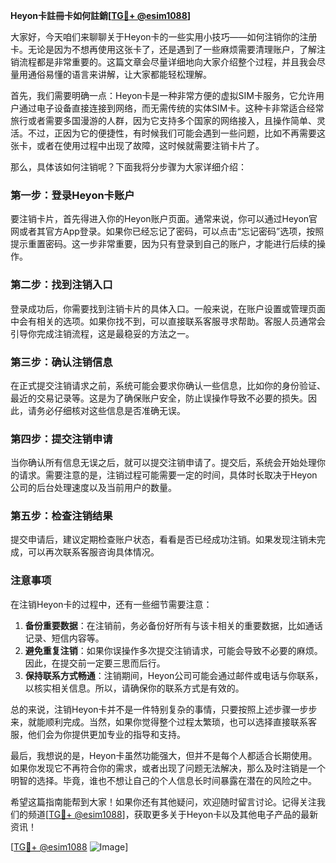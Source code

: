 **Heyon卡註冊卡如何註銷[[TG💪+ @esim1088](https://t.me/s/esim1088)]**

大家好，今天咱们来聊聊关于Heyon卡的一些实用小技巧——如何注销你的注册卡。无论是因为不想再使用这张卡了，还是遇到了一些麻烦需要清理账户，了解注销流程都是非常重要的。这篇文章会尽量详细地向大家介绍整个过程，并且我会尽量用通俗易懂的语言来讲解，让大家都能轻松理解。

首先，我们需要明确一点：Heyon卡是一种非常方便的虚拟SIM卡服务，它允许用户通过电子设备直接连接到网络，而无需传统的实体SIM卡。这种卡非常适合经常旅行或者需要多国漫游的人群，因为它支持多个国家的网络接入，且操作简单、灵活。不过，正因为它的便捷性，有时候我们可能会遇到一些问题，比如不再需要这张卡，或者在使用过程中出现了故障，这时候就需要注销卡片了。

那么，具体该如何注销呢？下面我将分步骤为大家详细介绍：

### 第一步：登录Heyon卡账户

要注销卡片，首先得进入你的Heyon账户页面。通常来说，你可以通过Heyon官网或者其官方App登录。如果你已经忘记了密码，可以点击“忘记密码”选项，按照提示重置密码。这一步非常重要，因为只有登录到自己的账户，才能进行后续的操作。

### 第二步：找到注销入口

登录成功后，你需要找到注销卡片的具体入口。一般来说，在账户设置或管理页面中会有相关的选项。如果你找不到，可以直接联系客服寻求帮助。客服人员通常会引导你完成注销流程，这是最稳妥的方法之一。

### 第三步：确认注销信息

在正式提交注销请求之前，系统可能会要求你确认一些信息，比如你的身份验证、最近的交易记录等。这是为了确保账户安全，防止误操作导致不必要的损失。因此，请务必仔细核对这些信息是否准确无误。

### 第四步：提交注销申请

当你确认所有信息无误之后，就可以提交注销申请了。提交后，系统会开始处理你的请求。需要注意的是，注销过程可能需要一定的时间，具体时长取决于Heyon公司的后台处理速度以及当前用户的数量。

### 第五步：检查注销结果

提交申请后，建议定期检查账户状态，看看是否已经成功注销。如果发现注销未完成，可以再次联系客服咨询具体情况。

### 注意事项

在注销Heyon卡的过程中，还有一些细节需要注意：

1. **备份重要数据**：在注销前，务必备份好所有与该卡相关的重要数据，比如通话记录、短信内容等。
2. **避免重复注销**：如果你误操作多次提交注销请求，可能会导致不必要的麻烦。因此，在提交前一定要三思而后行。
3. **保持联系方式畅通**：注销期间，Heyon公司可能会通过邮件或电话与你联系，以核实相关信息。所以，请确保你的联系方式是有效的。

总的来说，注销Heyon卡并不是一件特别复杂的事情，只要按照上述步骤一步步来，就能顺利完成。当然，如果你觉得整个过程太繁琐，也可以选择直接联系客服，他们会为你提供更加专业的指导和支持。

最后，我想说的是，Heyon卡虽然功能强大，但并不是每个人都适合长期使用。如果你发现它不再符合你的需求，或者出现了问题无法解决，那么及时注销是一个明智的选择。毕竟，谁也不想让自己的个人信息长时间暴露在潜在的风险之中。

希望这篇指南能帮到大家！如果你还有其他疑问，欢迎随时留言讨论。记得关注我们的频道[[TG💪+ @esim1088](https://t.me/s/esim1088)]，获取更多关于Heyon卡以及其他电子产品的最新资讯！

[[TG💪+ @esim1088](https://t.me/s/esim1088) ![Image](https://i.postimg.cc/4NQfJmqS/Snipaste-2025-05-13-00-14-12.png)]